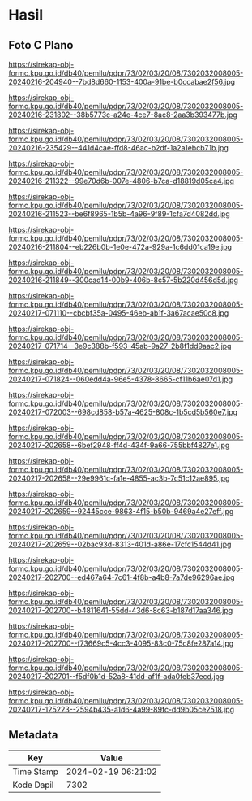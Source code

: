 # Hasil

## Foto C Plano

https://sirekap-obj-formc.kpu.go.id/db40/pemilu/pdpr/73/02/03/20/08/7302032008005-20240216-204940--7bd8d660-1153-400a-91be-b0ccabae2f56.jpg

https://sirekap-obj-formc.kpu.go.id/db40/pemilu/pdpr/73/02/03/20/08/7302032008005-20240216-231802--38b5773c-a24e-4ce7-8ac8-2aa3b393477b.jpg

https://sirekap-obj-formc.kpu.go.id/db40/pemilu/pdpr/73/02/03/20/08/7302032008005-20240216-235429--441d4cae-ffd8-46ac-b2df-1a2a1ebcb71b.jpg

https://sirekap-obj-formc.kpu.go.id/db40/pemilu/pdpr/73/02/03/20/08/7302032008005-20240216-211322--99e70d6b-007e-4806-b7ca-d18819d05ca4.jpg

https://sirekap-obj-formc.kpu.go.id/db40/pemilu/pdpr/73/02/03/20/08/7302032008005-20240216-211523--be6f8965-1b5b-4a96-9f89-1cfa7d4082dd.jpg

https://sirekap-obj-formc.kpu.go.id/db40/pemilu/pdpr/73/02/03/20/08/7302032008005-20240216-211804--eb226b0b-1e0e-472a-929a-1c6dd01ca19e.jpg

https://sirekap-obj-formc.kpu.go.id/db40/pemilu/pdpr/73/02/03/20/08/7302032008005-20240216-211849--300cad14-00b9-406b-8c57-5b220d456d5d.jpg

https://sirekap-obj-formc.kpu.go.id/db40/pemilu/pdpr/73/02/03/20/08/7302032008005-20240217-071110--cbcbf35a-0495-46eb-ab1f-3a67acae50c8.jpg

https://sirekap-obj-formc.kpu.go.id/db40/pemilu/pdpr/73/02/03/20/08/7302032008005-20240217-071714--3e9c388b-f593-45ab-9a27-2b8f1dd9aac2.jpg

https://sirekap-obj-formc.kpu.go.id/db40/pemilu/pdpr/73/02/03/20/08/7302032008005-20240217-071824--060edd4a-96e5-4378-8665-cf11b6ae07d1.jpg

https://sirekap-obj-formc.kpu.go.id/db40/pemilu/pdpr/73/02/03/20/08/7302032008005-20240217-072003--698cd858-b57a-4625-808c-1b5cd5b560e7.jpg

https://sirekap-obj-formc.kpu.go.id/db40/pemilu/pdpr/73/02/03/20/08/7302032008005-20240217-202658--6bef2948-ff4d-434f-9a66-755bbf4827e1.jpg

https://sirekap-obj-formc.kpu.go.id/db40/pemilu/pdpr/73/02/03/20/08/7302032008005-20240217-202658--29e9961c-fa1e-4855-ac3b-7c51c12ae895.jpg

https://sirekap-obj-formc.kpu.go.id/db40/pemilu/pdpr/73/02/03/20/08/7302032008005-20240217-202659--92445cce-9863-4f15-b50b-9469a4e27eff.jpg

https://sirekap-obj-formc.kpu.go.id/db40/pemilu/pdpr/73/02/03/20/08/7302032008005-20240217-202659--02bac93d-8313-401d-a86e-17cfc1544d41.jpg

https://sirekap-obj-formc.kpu.go.id/db40/pemilu/pdpr/73/02/03/20/08/7302032008005-20240217-202700--ed467a64-7c61-4f8b-a4b8-7a7de96296ae.jpg

https://sirekap-obj-formc.kpu.go.id/db40/pemilu/pdpr/73/02/03/20/08/7302032008005-20240217-202700--b4811641-55dd-43d6-8c63-b187d17aa346.jpg

https://sirekap-obj-formc.kpu.go.id/db40/pemilu/pdpr/73/02/03/20/08/7302032008005-20240217-202700--f73669c5-4cc3-4095-83c0-75c8fe287a14.jpg

https://sirekap-obj-formc.kpu.go.id/db40/pemilu/pdpr/73/02/03/20/08/7302032008005-20240217-202701--f5df0b1d-52a8-41dd-af1f-ada0feb37ecd.jpg

https://sirekap-obj-formc.kpu.go.id/db40/pemilu/pdpr/73/02/03/20/08/7302032008005-20240217-125223--2594b435-a1d6-4a99-89fc-dd9b05ce2518.jpg


## Metadata

| Key        | Value               |
| ---------- | ------------------- |
| Time Stamp | 2024-02-19 06:21:02 |
| Kode Dapil | 7302                |



